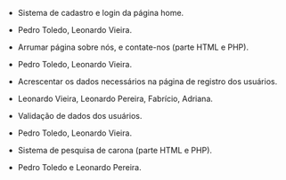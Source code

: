 * Sistema de cadastro e login da página home.

- Pedro Toledo, Leonardo Vieira.

* Arrumar página sobre nós, e contate-nos (parte HTML e PHP).

- Pedro Toledo, Leonardo Vieira.

* Acrescentar os dados necessários na página de registro dos usuários.

- Leonardo Vieira, Leonardo Pereira, Fabrício, Adriana.

* Validação de dados dos usuários.

- Pedro Toledo, Leonardo Vieira.

* Sistema de pesquisa de carona (parte HTML e PHP).

- Pedro Toledo e Leonardo Pereira.
